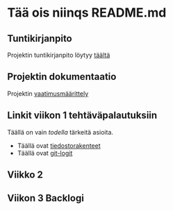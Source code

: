 # Tää ois niinqs README.md #

## Tuntikirjanpito ##

Projektin tuntikirjanpito löytyy [täältä](/dokumentaatio/tuntikirjanpito.md)

## Projektin dokumentaatio ##

Projektin [vaatimusmäärittely](/dokumentaatio/vaatimukset.md)

## Linkit viikon 1 tehtäväpalautuksiin ##

Täällä on vain *todella* tärkeitä asioita.

- Täällä ovat [tiedostorakenteet](laskarit/viikko1/komentorivi.txt)
- Täällä ovat [git-logit](laskarit/viikko1/gitlog.txt)

## Viikko 2 ##


## Viikon 3 Backlogi ##
<!-- issueTable -->

<!-- issueTable -->
